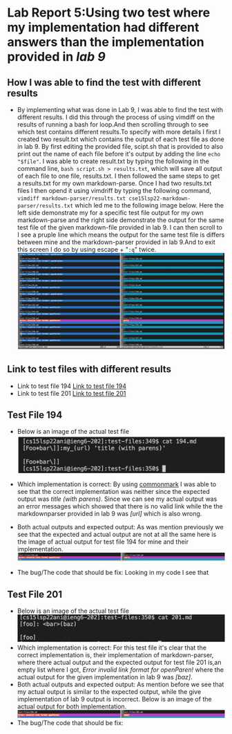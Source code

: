 # Lab Report 5:Using two test where my implementation had different answers than the implementation provided in *lab 9*
## How I was able to find the test with different results
* By implementing what was done in Lab 9, I was able to find the test
with different results. I did this through the process of using vimdiff on the results of running a bash for loop.And then scrolling through to see which test contains different results.To specify with more details I first I created two result.txt which contains the output of each test file as done in lab 9. By first editing the provided file, scipt.sh that is provided to also print out the name of each file before it's output by adding the line `echo "$file"`. I was able to create result.txt by typing the following in the command line, `bash script.sh > results.txt`, which will save all output of each file to one file, results.txt. I then followed the same steps to get a results.txt for my own markdown-parse. Once I had two results.txt files I then opend it using vimdriff by typing the following command, `vimdiff markdown-parser/results.txt cse15lsp22-markdown-parser/results.txt` which led me to the following image below. Here the left side demonstrate my for a specific test file output for my own markdown-parse and the right side demonstrate the output for the same test file of the given markdown-file provided in lab 9. I can then scroll to I see a pruple line which means the output for the same test file is differs between mine and the markdown-parser provided in lab 9.And to exit this screen I do so by using escape + "`:q`" twice.
![Image](fulltestfiles.png)

## Link to test files with different results
* Link to test file 194
[Link to test file 194](https://github.com/nidhidhamnani/markdown-parser/blob/main/test-files/194.md)
* Link to test file 201
[Link to test file 201](https://github.com/nidhidhamnani/markdown-parser/blob/main/test-files/201.md)
## Test File 194
* Below is an image of the actual test file
![Image](insidefile194.png)

* Which implementation is correct: By using [commonmark](https://spec.commonmark.org/dingus/) I was able to see that the correct implementation was neither since the expected output was *title (with parens)*. Since we can see my actual output was an error messages which showed that there is no valid link while the the markdownparser provided in lab 9 was *[url]* which is also wrong. 
* Both actual outputs and expected output:
As was mention previously we see that the expected and actual output are not at all the same here is the image of actual output for test file 194 for mine and their implementation. 
![Image](actual1941.png)

* The bug/The code that should be fix: Looking in my code I see that 
## Test File 201
* Below is an image of the actual test file 
![Image](inside201.png)
* Which implementation is correct:
For this test file it's clear that the correct implementation is, their implementation of markdown-parser, where there actual output and the expected output for test file 201 is,an empty list where I got, *Error invalid link format for openParen!* where the actual output for the given implementation in lab 9 was *[baz]*.
* Both actual outputs and expected output:
As mention before we see that my actual output is similar to the expected output, while the give implementation of lab 9 output is incorrect. Below is an image of the actual output for both implementation.
![Image](actaulresult2.png)
* The bug/The code that should be fix: